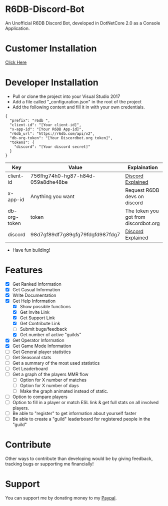 # R6DB-Discord-Bot
An Unofficial R6DB Discord Bot, developed in DotNetCore 2.0 as a Console Application.

# Customer Installation
[Click Here](https://discordapp.com/oauth2/authorize?client_id=405862980132143106&scope=bot&permissions=19456)

# Developer Installation
- Pull or clone the project into your Visual Studio 2017
- Add a file called "_configuration.json" in the root of the project
- Add the following content and fill it in with your own credentials.
```
{
  "prefix": "r6db ",
  "client-id": "[Your client-id]",
  "x-app-id": "[Your R6DB App-id]",
  "r6db_url": "https://r6db.com/api/v2",
  "db-org-token": "[Your Discordbot.org token]",
  "tokens": {
    "discord": "[Your discord secret]"
  }
}
```
Key | Value | Explaination
--- | --- | ---
client-id | 756fhg74h0-hg87-h84d-059a8dhe48be | [Discord Explained](https://discordapp.com/developers/docs/topics/oauth2)
x-app-id | Anything you want | Request R6DB devs on discord
db-org-token | token | The token you got from discordbot.org 
discord | 98d7gf89df7g89gfg79fdgfd987fdg7 | [Discord Explained](https://github.com/reactiflux/discord-irc/wiki/Creating-a-discord-bot-&-getting-a-token)

- Have fun building!

# Features
- [X] Get Ranked Information
- [X] Get Casual Information
- [X] Write Documentation
- [X] Get Help Information
  - [X] Show possible functions
  - [X] Get Invite Link
  - [X] Get Support Link
  - [X] Get Contribute Link
  - [ ] Submit bugs/feedback
  - [X] Get number of active "guilds"
- [X] Get Operator Information
- [X] Get Game Mode Information
- [ ] Get General player statistics
- [ ] Get Seasonal stats
- [ ] Get a summary of the most used statistics
- [ ] Get Leaderboard
- [ ] Get a graph of the players MMR flow
  - [ ] Option for X number of matches
  - [ ] Option for X number of days
  - [ ] Make the graph animated instead of static.
- [ ] Option to compare players
- [ ] Option to fill in a player or match ESL link & get full stats on all involved players.
- [ ] Be able to "register" to get information about yourself faster
- [ ] Be able to create a "guild" leaderboard for registered people in the "guild"

# Contribute
Other ways to contribute than developing would be by giving feedback, tracking bugs or supporting me financially!

# Support
You can support me by donating money to my [Paypal](https://www.paypal.me/Dakpan).
